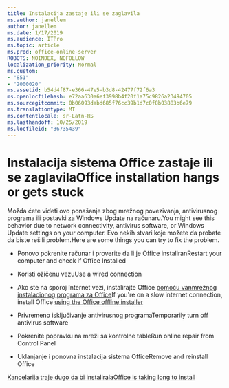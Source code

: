 ```yaml
---
title: Instalacija zastaje ili se zaglavila
ms.author: janellem
author: janellem
ms.date: 1/17/2019
ms.audience: ITPro
ms.topic: article
ms.prod: office-online-server
ROBOTS: NOINDEX, NOFOLLOW
localization_priority: Normal
ms.custom:
- "851"
- "2000020"
ms.assetid: b54d4f87-e366-47e5-b3d8-42477f72f6a3
ms.openlocfilehash: e72aa630a6ef3998b4f20f1a75c9826a23494705
ms.sourcegitcommit: 0b06093dabd685f76cc39b1d7c0f8b03883b6e79
ms.translationtype: MT
ms.contentlocale: sr-Latn-RS
ms.lasthandoff: 10/25/2019
ms.locfileid: "36735439"
---
```

# <a name="office-installation-hangs-or-gets-stuck"></a><span data-ttu-id="4e6b3-102">Instalacija sistema Office zastaje ili se zaglavila</span><span class="sxs-lookup"><span data-stu-id="4e6b3-102">Office installation hangs or gets stuck</span></span>

<span data-ttu-id="4e6b3-103">Možda ćete videti ovo ponašanje zbog mrežnog povezivanja, antivirusnog programa ili postavki za Windows Update na računaru.</span><span class="sxs-lookup"><span data-stu-id="4e6b3-103">You might see this behavior due to network connectivity, antivirus software, or Windows Update settings on your computer.</span></span> <span data-ttu-id="4e6b3-104">Evo nekih stvari koje možete da probate da biste rešili problem.</span><span class="sxs-lookup"><span data-stu-id="4e6b3-104">Here are some things you can try to fix the problem.</span></span>
  
- <span data-ttu-id="4e6b3-105">Ponovo pokrenite računar i proverite da li je Office instaliran</span><span class="sxs-lookup"><span data-stu-id="4e6b3-105">Restart your computer and check if Office Installed</span></span>

- <span data-ttu-id="4e6b3-106">Koristi ožičenu vezu</span><span class="sxs-lookup"><span data-stu-id="4e6b3-106">Use a wired connection</span></span>

- <span data-ttu-id="4e6b3-107">Ako ste na sporoj Internet vezi, instalirajte Office [pomoću vanmrežnog instalacionog programa za Office](https://support.office.com/article/f0a85fe7-118f-41cb-a791-d59cef96ad1c?wt.mc_id=Alchemy_ClientDIA)</span><span class="sxs-lookup"><span data-stu-id="4e6b3-107">If you're on a slow internet connection, install Office [using the Office offline installer](https://support.office.com/article/f0a85fe7-118f-41cb-a791-d59cef96ad1c?wt.mc_id=Alchemy_ClientDIA)</span></span>

- <span data-ttu-id="4e6b3-108">Privremeno isključivanje antivirusnog programa</span><span class="sxs-lookup"><span data-stu-id="4e6b3-108">Temporarily turn off antivirus software</span></span>

- <span data-ttu-id="4e6b3-109">Pokrenite popravku na mreži sa kontrolne table</span><span class="sxs-lookup"><span data-stu-id="4e6b3-109">Run online repair from Control Panel</span></span>

- <span data-ttu-id="4e6b3-110">Uklanjanje i ponovna instalacija sistema Office</span><span class="sxs-lookup"><span data-stu-id="4e6b3-110">Remove and reinstall Office</span></span>

[<span data-ttu-id="4e6b3-111">Kancelarija traje dugo da bi instalirala</span><span class="sxs-lookup"><span data-stu-id="4e6b3-111">Office is taking long to install</span></span>](https://support.office.com/article/0f09f357-3fef-42a6-b8aa-cef4c6c44bdf?wt.mc_id=Alchemy_ClientDIA)
  